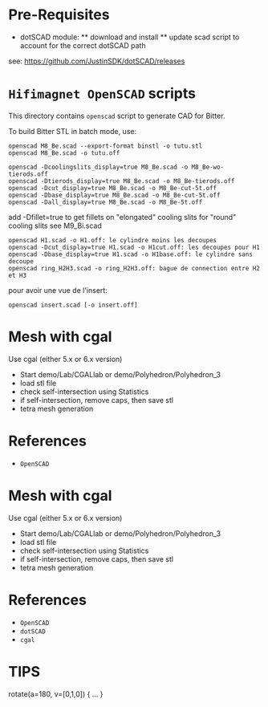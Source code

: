 # Pre-Requisites

* dotSCAD module:
** download and install
** update scad script to account for the correct dotSCAD path

see: https://github.com/JustinSDK/dotSCAD/releases

# `Hifimagnet OpenSCAD` scripts

This directory contains `openscad` script to generate CAD for Bitter.

To build Bitter STL in batch mode, use:

```
openscad M8_Be.scad --export-format binstl -o tutu.stl
openscad M8_Be.scad -o tutu.off
```

```
openscad -Dcoolingslits_display=true M8_Be.scad -o M8_Be-wo-tierods.off
openscad -Dtierods_display=true M8_Be.scad -o M8_Be-tierods.off
openscad -Dcut_display=true M8_Be.scad -o M8_Be-cut-5t.off
openscad -Dbase_display=true M8_Be.scad -o M8_Be-cut-5t.off
openscad -Dall_display=true M8_Be.scad -o M8_Be-5t.off
```

add -Dfillet=true to get fillets on "elongated" cooling slits
for "round" cooling slits see M9_Bi.scad

```
openscad H1.scad -o H1.off: le cylindre moins les decoupes
openscad -Dcut_display=true H1.scad -o H1cut.off: les decoupes pour H1
openscad -Dbase_display=true H1.scad -o H1base.off: le cylindre sans decoupe
openscad ring_H2H3.scad -o ring_H2H3.off: bague de connection entre H2 et H3
```

pour avoir une vue de l'insert:
```
openscad insert.scad [-o insert.off]
```

# Mesh with cgal

Use cgal (either 5.x or 6.x version)
- Start demo/Lab/CGALlab or demo/Polyhedron/Polyhedron_3
- load stl file
- check self-intersection using Statistics
- if self-intersection, remove caps, then save stl
- tetra mesh generation

# References

* `OpenSCAD`


# Mesh with cgal

Use cgal (either 5.x or 6.x version)
- Start demo/Lab/CGALlab or demo/Polyhedron/Polyhedron_3
- load stl file
- check self-intersection using Statistics
- if self-intersection, remove caps, then save stl
- tetra mesh generation

# References

* `OpenSCAD`
* `dotSCAD`
* `cgal`

# TIPS

rotate(a=180, v=[0,1,0]) { ... }
